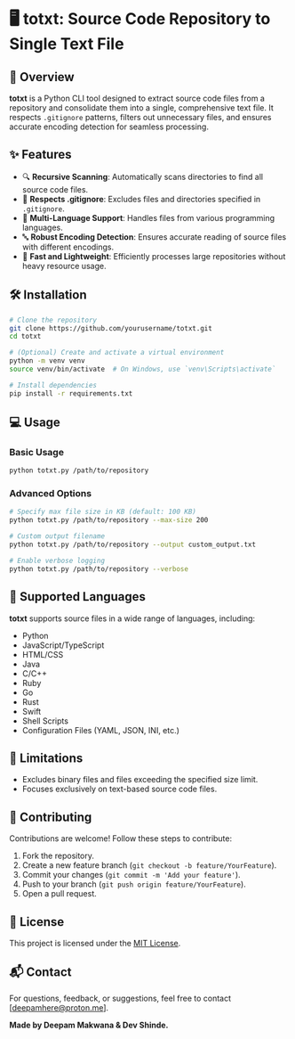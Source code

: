 # 🖥️ totxt: Source Code Repository to Single Text File

## 🌟 Overview

**totxt** is a Python CLI tool designed to extract source code files from a repository and consolidate them into a single, comprehensive text file. It respects `.gitignore` patterns, filters out unnecessary files, and ensures accurate encoding detection for seamless processing.

## ✨ Features

- 🔍 **Recursive Scanning**: Automatically scans directories to find all source code files.
- 🚫 **Respects .gitignore**: Excludes files and directories specified in `.gitignore`.
- 📄 **Multi-Language Support**: Handles files from various programming languages.
- 🔤 **Robust Encoding Detection**: Ensures accurate reading of source files with different encodings.
- 🚀 **Fast and Lightweight**: Efficiently processes large repositories without heavy resource usage.

## 🛠 Installation

```bash
# Clone the repository
git clone https://github.com/yourusername/totxt.git
cd totxt

# (Optional) Create and activate a virtual environment
python -m venv venv
source venv/bin/activate  # On Windows, use `venv\Scripts\activate`

# Install dependencies
pip install -r requirements.txt
```

## 💻 Usage

### Basic Usage

```bash
python totxt.py /path/to/repository
```

### Advanced Options

```bash
# Specify max file size in KB (default: 100 KB)
python totxt.py /path/to/repository --max-size 200

# Custom output filename
python totxt.py /path/to/repository --output custom_output.txt

# Enable verbose logging
python totxt.py /path/to/repository --verbose
```

## 🔧 Supported Languages

**totxt** supports source files in a wide range of languages, including:

- Python
- JavaScript/TypeScript
- HTML/CSS
- Java
- C/C++
- Ruby
- Go
- Rust
- Swift
- Shell Scripts
- Configuration Files (YAML, JSON, INI, etc.)

## 🚧 Limitations

- Excludes binary files and files exceeding the specified size limit.
- Focuses exclusively on text-based source code files.

## 🤝 Contributing

Contributions are welcome! Follow these steps to contribute:

1. Fork the repository.
2. Create a new feature branch (`git checkout -b feature/YourFeature`).
3. Commit your changes (`git commit -m 'Add your feature'`).
4. Push to your branch (`git push origin feature/YourFeature`).
5. Open a pull request.

## 📄 License

This project is licensed under the [MIT License](LICENSE).

## 📬 Contact

For questions, feedback, or suggestions, feel free to contact [deepamhere@proton.me].

**Made by Deepam Makwana & Dev Shinde.**
